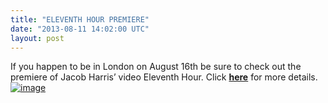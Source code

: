 ```yaml
---
title: "ELEVENTH HOUR PREMIERE"
date: "2013-08-11 14:02:00 UTC"
layout: post
---
```


<p>If you happen to be in London on August 16th be sure to check out the premiere of Jacob Harris&#8217; video Eleventh Hour. Click <a href="http://www.slamcity.com/blog/eleventh-hour-premiere"><strong>here</strong></a> for more details.<a href="http://www.slamcity.com/blog/eleventh-hour-premiere"><img alt="image" src="http://media.tumblr.com/2e1501c64a3e8785819a72e575c967fb/tumblr_inline_mrddnpyNOm1qz4rgp.jpg"/></a></p>
